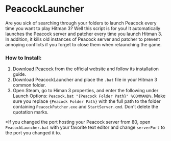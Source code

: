 # PeacockLauncher
Are you sick of searching through your folders to launch Peacock every time you want to play Hitman 3? Well this script is for you! It automatically launches the Peacock server and patcher every time you launch Hitman 3. In addition, it kills old instances of Peacock server and patcher to prevent annoying conflicts if you forget to close them when relaunching the game.

### How to Install:
1. [Download Peacock](https://thepeacockproject.org/) from the official website and follow its installation guide.
2. Download PeacockLauncher and place the `.bat` file in your Hitman 3 common folder.
3. Open Steam, go to Himan 3 properties, and enter the following under Launch Options: `Peacock.bat "{Peacock Folder Path}" %COMMAND%`. Make sure you replace `{Peacock Folder Path}` with the full path to the folder containing `PeacockPatcher.exe` and `StartServer.cmd`. Don't delete the quotation marks.

*If you changed the port hosting your Peacock server from 80, open `PeacockLauncher.bat` with your favorite text editor and change `serverPort` to the port you changed it to.
